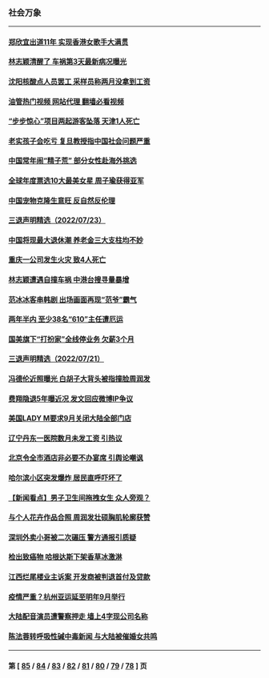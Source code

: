 ### 社会万象
---
#### [郑欣宜出道11年 实现香港女歌手大满贯](../../pages/ncid282/n13788258.md?07251245) 
#### [林志颖清醒了 车祸第3天最新病况曝光](../../pages/ncid282/n13788200.md?07251245) 
#### [沈阳核酸点人员罢工 采样员称两月没拿到工资](../../pages/ncid282/n13788050.md?07251245) 
#### [油管热门视频 网站代理 翻墙必看视频](http://209.222.30.114:81/youtube.html?07251245)
#### [“步步惊心”项目两起游客坠落 天津1人死亡](../../pages/ncid282/n13787973.md?07251245) 
#### [老实孩子会吃亏 复旦教授指中国社会问题严重](../../pages/ncid282/n13787879.md?07251245) 
#### [中国常年闹“精子荒” 部分女性赴海外挑选](../../pages/ncid282/n13787851.md?07251245) 
#### [全球年度票选10大最美女星 周子瑜获得亚军](../../pages/ncid282/n13787383.md?07251245) 
#### [中国宠物克隆生意旺 反自然反伦理](../../pages/ncid282/n13787780.md?07251245) 
#### [三退声明精选（2022/07/23）](../../pages/ncid282/n13787822.md?07251245) 
#### [中国将现最大退休潮 养老金三大支柱均不妙](../../pages/ncid282/n13787671.md?07251245) 
#### [重庆一公司发生火灾 致4人死亡](../../pages/ncid282/n13787716.md?07251245) 
#### [林志颖遭遇自撞车祸 中港台搜寻量暴增](../../pages/ncid282/n13787410.md?07251245) 
#### [范冰冰客串韩剧 出场画面再现“范爷”霸气](../../pages/ncid282/n13787354.md?07251245) 
#### [两年半内 至少38名“610”主任遭厄运](../../pages/ncid282/n13773294.md?07251245) 
#### [国美旗下“打扮家”全线停业务 欠薪3个月](../../pages/ncid282/n13786965.md?07251245) 
#### [三退声明精选（2022/07/21）](../../pages/ncid282/n13786660.md?07251245) 
#### [冯德伦近照曝光 白胡子大背头被指撞脸周润发](../../pages/ncid282/n13786363.md?07251245) 
#### [费翔隐退5年曝近况 发文回应微博IP争议](../../pages/ncid282/n13786448.md?07251245) 
#### [美国LADY M要求9月关闭大陆全部门店](../../pages/ncid282/n13786047.md?07251245) 
#### [辽宁丹东一医院数月未发工资 引热议](../../pages/ncid282/n13786009.md?07251245) 
#### [北京令全市酒店非必要不办宴席 引舆论嘲讽](../../pages/ncid282/n13785876.md?07251245) 
#### [哈尔滨小区突发爆炸 居民直呼吓坏了](../../pages/ncid282/n13785969.md?07251245) 
#### [【新闻看点】男子卫生间拖拽女生 众人旁观？](../../pages/ncid282/n13785602.md?07251245) 
#### [与个人花卉作品合照 周润发壮硕胸肌轮廓获赞](../../pages/ncid282/n13785661.md?07251245) 
#### [深圳外卖小哥被二次碾压 警方通报引质疑](../../pages/ncid282/n13785234.md?07251245) 
#### [检出致癌物 哈根达斯下架香草冰激淋](../../pages/ncid282/n13785189.md?07251245) 
#### [江西烂尾楼业主诉案 开发商被判退首付及贷款](../../pages/ncid282/n13785041.md?07251245) 
#### [疫情严重？杭州亚运延至明年9月举行](../../pages/ncid282/n13785083.md?07251245) 
#### [大陆配音演员遭警察押走 墙上4字现公司名称](../../pages/ncid282/n13784758.md?07251245) 
#### [陈法蓉转呼吸性碱中毒新闻 与大陆被催婚女共鸣](../../pages/ncid282/n13784783.md?07251245) 

---
#### 第 [ [85](./85.md?07251245) / [84](./84.md?07251245) / [83](./83.md?07251245) / [82](./82.md?07251245) / [81](./81.md?07251245) / [80](./80.md?07251245) / [79](./79.md?07251245) / [78](./78.md?07251245) ] 页
